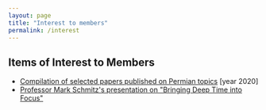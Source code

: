```yaml
---
layout: page
title: "Interest to members"
permalink: /interest
---
```

## Items of Interest to Members

* [Compilation of selected papers published on Permian topics](http://stratigraphy.org/subcommission-permian/Interests/2020) [year 2020]
* [Professor Mark Schmitz's presentation on "Bringing Deep Time into Focus"](http://stratigraphy.org/subcommission-permian/Interests/Mark)
